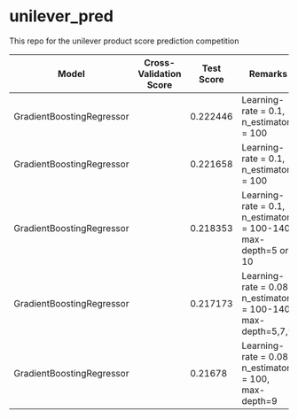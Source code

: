 # unilever_pred
This repo for the unilever product score prediction competition

Model | Cross-Validation Score | Test Score | Remarks | Features
------------- | ------------- | ----------- | --------| --------
GradientBoostingRegressor  | | 0.222446 | Learning-rate = 0.1, n_estimators = 100 | [158:]
GradientBoostingRegressor  | | 0.221658 | Learning-rate = 0.1, n_estimators = 100 | [1:]
GradientBoostingRegressor  | | 0.218353 | Learning-rate = 0.1, n_estimators = 100-140, max-depth=5 or 10 | top 101 features
GradientBoostingRegressor  | | 0.217173 | Learning-rate = 0.08, n_estimators = 100-140, max-depth=5,7,9 | na_Zero,no_ingre_prob
GradientBoostingRegressor  | | 0.21678 | Learning-rate = 0.08, n_estimators = 100, max-depth=9 | na_Zero,no_ingre_prob


